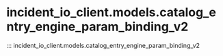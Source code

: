 # incident_io_client.models.catalog_entry_engine_param_binding_v2

::: incident_io_client.models.catalog_entry_engine_param_binding_v2